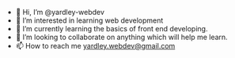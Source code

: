 - 👋 Hi, I’m @yardley-webdev
- 👀 I’m interested in learning web development
- 🌱 I’m currently learning the basics of front end developing.
- 💞️ I’m looking to collaborate on anything which will help me learn.
- 📫 How to reach me yardley.webdev@gmail.com

<!---
yardley-webdev/yardley-webdev is a ✨ special ✨ repository because its `README.md` (this file) appears on your GitHub profile.
You can click the Preview link to take a look at your changes.
--->
